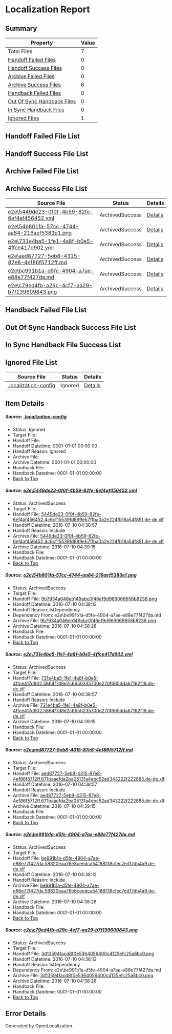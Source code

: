 # <a name='report-top'></a> Localization Report

## Summary
 Property | Value 
 -------- | ----- 
 Total Files | 7
[ Handoff Failed Files ](#handoff-failed-list)| 0
[ Handoff Success Files ](#handoff-success-list)| 0
[ Archive Failed Files ](#archive-failed-list)| 0
[ Archive Success Files ](#archive-success-list)| 6
[ Handback Failed Files ](#handback-failed-list)| 0
[ Out Of Sync Handback Files ](#outofsync-handback-success-list)| 0
[ In Sync Handback Files ](#insync-handback-success-list)| 0
[ Ignored Files ](#ignored-list)| 1

## <a name='handoff-failed-list'></a> Handoff Failed File List

## <a name='handoff-success-list'></a> Handoff Success File List

## <a name='archive-failed-list'></a> Archive Failed File List

## <a name='archive-success-list'></a> Archive Success File List
 Source File | Status | Details 
 ----------- | ------ | ------- 
 [e2e\5449de23-0f0f-4b59-82fe-6ef4af456452.yml](https://github.com/OpenLocalizationTestOrg/oltest/blob/eaf58e6719d1c372a7c40f05106018747368f878/e2e/5449de23-0f0f-4b59-82fe-6ef4af456452.yml) | ArchivedSuccess | [Details](#13698e331e130cd467f9eeb64cc65e4b3512e6f71)
 [e2e\54b801fa-57cc-4744-aa84-216aef5383e1.png](https://github.com/OpenLocalizationTestOrg/oltest/blob/5e73c286184e8f7c5bbe04c7597f09c84696e6c8/e2e/54b801fa-57cc-4744-aa84-216aef5383e1.png) | ArchivedSuccess | [Details](#9b7934a046eb149abc0f46ef9d969068658b82382)
 [e2e\731e4ba5-1fe1-4a8f-b0e5-4ffce417d902.yml](https://github.com/OpenLocalizationTestOrg/oltest/blob/eaf58e6719d1c372a7c40f05106018747368f878/e2e/731e4ba5-1fe1-4a8f-b0e5-4ffce417d902.yml) | ArchivedSuccess | [Details](#96eb6f512e62db051fd26113a01d0d97ecc888a03)
 [e2e\aed87727-5eb8-4315-87e8-4ef86f5712ff.md](https://github.com/OpenLocalizationTestOrg/oltest/blob/eaf58e6719d1c372a7c40f05106018747368f878/e2e/aed87727-5eb8-4315-87e8-4ef86f5712ff.md) | ArchivedSuccess | [Details](#c236f47a8f4350185d5ba595e16bc2ec140fa9f84)
 [e2e\be991b1a-d5fe-4904-a7ae-e88e77f427da.md](https://github.com/OpenLocalizationTestOrg/oltest/blob/5e73c286184e8f7c5bbe04c7597f09c84696e6c8/e2e/be991b1a-d5fe-4904-a7ae-e88e77f427da.md) | ArchivedSuccess | [Details](#9accd31491a1f8b29503c03dee1d2fe74a429c5c5)
 [e2e\c79ed4fb-a29c-4cf7-aa29-b7f139609843.png](https://github.com/OpenLocalizationTestOrg/oltest/blob/5e73c286184e8f7c5bbe04c7597f09c84696e6c8/e2e/c79ed4fb-a29c-4cf7-aa29-b7f139609843.png) | ArchivedSuccess | [Details](#3d13594facd8f0e5364056400c4125efc25a8bc06)

## <a name='handback-failed-list'></a> Handback Failed File List

## <a name='outofsync-handback-success-list'></a> Out Of Sync Handback Success File List

## <a name='insync-handback-success-list'></a> In Sync Handback File Success List

## <a name='ignored-list'></a> Ignored File List
 Source File | Status | Details 
 ----------- | ------ | ------- 
 [.localization-config](https://github.com/OpenLocalizationTestOrg/oltest/blob/eaf58e6719d1c372a7c40f05106018747368f878/.localization-config) | Ignored | [Details](#3d4f252ac210baf56311d7e97dcc2db10974dbd20)

## Item Details
##### <a name='3d4f252ac210baf56311d7e97dcc2db10974dbd20'></a> Source: [.localization-config](https://github.com/OpenLocalizationTestOrg/oltest/blob/eaf58e6719d1c372a7c40f05106018747368f878/.localization-config)
* Status: Ignored
* Target File: 
* Handoff File: 
* Handoff Datetime: 0001-01-01 00:00:00
* Handoff Reason: Ignored
* Archive File: 
* Archive Datetime: 0001-01-01 00:00:00
* Handback File: 
* Handback Datetime: 0001-01-01 00:00:00
* [Back to Top](#report-top)

##### <a name='13698e331e130cd467f9eeb64cc65e4b3512e6f71'></a> Source: [e2e\5449de23-0f0f-4b59-82fe-6ef4af456452.yml](https://github.com/OpenLocalizationTestOrg/oltest/blob/eaf58e6719d1c372a7c40f05106018747368f878/e2e/5449de23-0f0f-4b59-82fe-6ef4af456452.yml)
* Status: ArchivedSuccess
* Target File: 
* Handoff File: [5449de23-0f0f-4b59-82fe-6ef4af456452.4c6cf15539fd899eb7ffba0a2e224fb18a54f851.de-de.xlf](https://github.com/OpenLocalizationTestOrg/olhandoff-e2e/blob/0009db9c5828217ad8cb37d7001fa899ee997036/ol-handoff/OpenLocalizationTestOrg/oltest-dede-fly/ci/ht/5449de23-0f0f-4b59-82fe-6ef4af456452.4c6cf15539fd899eb7ffba0a2e224fb18a54f851.de-de.xlf)
* Handoff Datetime: 2016-07-10 04:38:57
* Handoff Reason: Include
* Archive File: [5449de23-0f0f-4b59-82fe-6ef4af456452.4c6cf15539fd899eb7ffba0a2e224fb18a54f851.de-de.xlf](https://github.com/OpenLocalizationTestOrg/olhandoff-e2e/blob/583ba41f6148b382b7be210ed76bda779002b8b5/ol-archive/OpenLocalizationTestOrg/oltest-dede-fly/ci/ht/5449de23-0f0f-4b59-82fe-6ef4af456452.4c6cf15539fd899eb7ffba0a2e224fb18a54f851.de-de.xlf)
* Archive Datetime: 2016-07-10 04:39:15
* Handback File: 
* Handback Datetime: 0001-01-01 00:00:00
* [Back to Top](#report-top)

##### <a name='9b7934a046eb149abc0f46ef9d969068658b82382'></a> Source: [e2e\54b801fa-57cc-4744-aa84-216aef5383e1.png](https://github.com/OpenLocalizationTestOrg/oltest/blob/5e73c286184e8f7c5bbe04c7597f09c84696e6c8/e2e/54b801fa-57cc-4744-aa84-216aef5383e1.png)
* Status: ArchivedSuccess
* Target File: 
* Handoff File: [9b7934a046eb149abc0f46ef9d969068658b8238.png](https://github.com/OpenLocalizationTestOrg/olhandoff-e2e/blob/b8e295b22c4cd75f346949a2092543a5d41a5fb2/ol-handoff/OpenLocalizationTestOrg/oltest-dede-fly/ci/ht/9b7934a046eb149abc0f46ef9d969068658b8238.png)
* Handoff Datetime: 2016-07-10 04:38:12
* Handoff Reason: IsDependency
* Dependency From: e2e\be991b1a-d5fe-4904-a7ae-e88e77f427da.md
* Archive File: [9b7934a046eb149abc0f46ef9d969068658b8238.png](https://github.com/OpenLocalizationTestOrg/olhandoff-e2e/blob/8245d2418a1985f476b5fc7afa8f65c0ebb3c26e/ol-archive/OpenLocalizationTestOrg/oltest-dede-fly/ci/ht/9b7934a046eb149abc0f46ef9d969068658b8238.png)
* Archive Datetime: 2016-07-10 04:38:28
* Handback File: 
* Handback Datetime: 0001-01-01 00:00:00
* [Back to Top](#report-top)

##### <a name='96eb6f512e62db051fd26113a01d0d97ecc888a03'></a> Source: [e2e\731e4ba5-1fe1-4a8f-b0e5-4ffce417d902.yml](https://github.com/OpenLocalizationTestOrg/oltest/blob/eaf58e6719d1c372a7c40f05106018747368f878/e2e/731e4ba5-1fe1-4a8f-b0e5-4ffce417d902.yml)
* Status: ArchivedSuccess
* Target File: 
* Handoff File: [731e4ba5-1fe1-4a8f-b0e5-4ffce417d902.5864f7d8e2c6650235700e270f665dda67192f19.de-de.xlf](https://github.com/OpenLocalizationTestOrg/olhandoff-e2e/blob/0009db9c5828217ad8cb37d7001fa899ee997036/ol-handoff/OpenLocalizationTestOrg/oltest-dede-fly/ci/ht/731e4ba5-1fe1-4a8f-b0e5-4ffce417d902.5864f7d8e2c6650235700e270f665dda67192f19.de-de.xlf)
* Handoff Datetime: 2016-07-10 04:38:57
* Handoff Reason: Include
* Archive File: [731e4ba5-1fe1-4a8f-b0e5-4ffce417d902.5864f7d8e2c6650235700e270f665dda67192f19.de-de.xlf](https://github.com/OpenLocalizationTestOrg/olhandoff-e2e/blob/583ba41f6148b382b7be210ed76bda779002b8b5/ol-archive/OpenLocalizationTestOrg/oltest-dede-fly/ci/ht/731e4ba5-1fe1-4a8f-b0e5-4ffce417d902.5864f7d8e2c6650235700e270f665dda67192f19.de-de.xlf)
* Archive Datetime: 2016-07-10 04:39:15
* Handback File: 
* Handback Datetime: 0001-01-01 00:00:00
* [Back to Top](#report-top)

##### <a name='c236f47a8f4350185d5ba595e16bc2ec140fa9f84'></a> Source: [e2e\aed87727-5eb8-4315-87e8-4ef86f5712ff.md](https://github.com/OpenLocalizationTestOrg/oltest/blob/eaf58e6719d1c372a7c40f05106018747368f878/e2e/aed87727-5eb8-4315-87e8-4ef86f5712ff.md)
* Status: ArchivedSuccess
* Target File: 
* Handoff File: [aed87727-5eb8-4315-87e8-4ef86f5712ff.671baaefda2ba05131a4ebc52ad343222f222885.de-de.xlf](https://github.com/OpenLocalizationTestOrg/olhandoff-e2e/blob/0009db9c5828217ad8cb37d7001fa899ee997036/ol-handoff/OpenLocalizationTestOrg/oltest-dede-fly/ci/ht/aed87727-5eb8-4315-87e8-4ef86f5712ff.671baaefda2ba05131a4ebc52ad343222f222885.de-de.xlf)
* Handoff Datetime: 2016-07-10 04:38:57
* Handoff Reason: Include
* Archive File: [aed87727-5eb8-4315-87e8-4ef86f5712ff.671baaefda2ba05131a4ebc52ad343222f222885.de-de.xlf](https://github.com/OpenLocalizationTestOrg/olhandoff-e2e/blob/583ba41f6148b382b7be210ed76bda779002b8b5/ol-archive/OpenLocalizationTestOrg/oltest-dede-fly/ci/ht/aed87727-5eb8-4315-87e8-4ef86f5712ff.671baaefda2ba05131a4ebc52ad343222f222885.de-de.xlf)
* Archive Datetime: 2016-07-10 04:39:15
* Handback File: 
* Handback Datetime: 0001-01-01 00:00:00
* [Back to Top](#report-top)

##### <a name='9accd31491a1f8b29503c03dee1d2fe74a429c5c5'></a> Source: [e2e\be991b1a-d5fe-4904-a7ae-e88e77f427da.md](https://github.com/OpenLocalizationTestOrg/oltest/blob/5e73c286184e8f7c5bbe04c7597f09c84696e6c8/e2e/be991b1a-d5fe-4904-a7ae-e88e77f427da.md)
* Status: ArchivedSuccess
* Target File: 
* Handoff File: [be991b1a-d5fe-4904-a7ae-e88e77f427da.58820eaa76e8ceedca54188f38cfec7ed17db4a9.de-de.xlf](https://github.com/OpenLocalizationTestOrg/olhandoff-e2e/blob/b8e295b22c4cd75f346949a2092543a5d41a5fb2/ol-handoff/OpenLocalizationTestOrg/oltest-dede-fly/ci/ht/be991b1a-d5fe-4904-a7ae-e88e77f427da.58820eaa76e8ceedca54188f38cfec7ed17db4a9.de-de.xlf)
* Handoff Datetime: 2016-07-10 04:38:12
* Handoff Reason: Include
* Archive File: [be991b1a-d5fe-4904-a7ae-e88e77f427da.58820eaa76e8ceedca54188f38cfec7ed17db4a9.de-de.xlf](https://github.com/OpenLocalizationTestOrg/olhandoff-e2e/blob/8245d2418a1985f476b5fc7afa8f65c0ebb3c26e/ol-archive/OpenLocalizationTestOrg/oltest-dede-fly/ci/ht/be991b1a-d5fe-4904-a7ae-e88e77f427da.58820eaa76e8ceedca54188f38cfec7ed17db4a9.de-de.xlf)
* Archive Datetime: 2016-07-10 04:38:28
* Handback File: 
* Handback Datetime: 0001-01-01 00:00:00
* [Back to Top](#report-top)

##### <a name='3d13594facd8f0e5364056400c4125efc25a8bc06'></a> Source: [e2e\c79ed4fb-a29c-4cf7-aa29-b7f139609843.png](https://github.com/OpenLocalizationTestOrg/oltest/blob/5e73c286184e8f7c5bbe04c7597f09c84696e6c8/e2e/c79ed4fb-a29c-4cf7-aa29-b7f139609843.png)
* Status: ArchivedSuccess
* Target File: 
* Handoff File: [3d13594facd8f0e5364056400c4125efc25a8bc0.png](https://github.com/OpenLocalizationTestOrg/olhandoff-e2e/blob/b8e295b22c4cd75f346949a2092543a5d41a5fb2/ol-handoff/OpenLocalizationTestOrg/oltest-dede-fly/ci/ht/3d13594facd8f0e5364056400c4125efc25a8bc0.png)
* Handoff Datetime: 2016-07-10 04:38:12
* Handoff Reason: IsDependency
* Dependency From: e2e\be991b1a-d5fe-4904-a7ae-e88e77f427da.md
* Archive File: [3d13594facd8f0e5364056400c4125efc25a8bc0.png](https://github.com/OpenLocalizationTestOrg/olhandoff-e2e/blob/8245d2418a1985f476b5fc7afa8f65c0ebb3c26e/ol-archive/OpenLocalizationTestOrg/oltest-dede-fly/ci/ht/3d13594facd8f0e5364056400c4125efc25a8bc0.png)
* Archive Datetime: 2016-07-10 04:38:28
* Handback File: 
* Handback Datetime: 0001-01-01 00:00:00
* [Back to Top](#report-top)


## Error Details

Generated by OpenLocalization.
